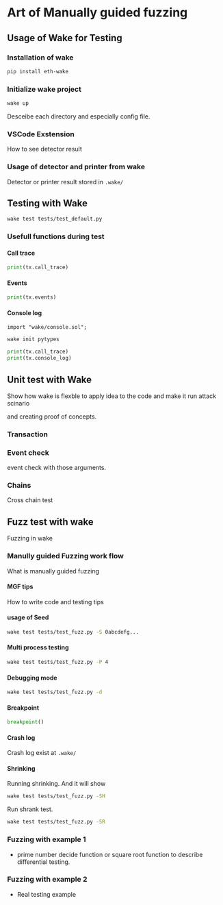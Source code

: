 # Art of Manually guided fuzzing

## Usage of Wake for Testing

### Installation of wake

```bash
pip install eth-wake
```

### Initialize wake project

```bash
wake up
```

Desceibe each directory and especially config file.

### VSCode Exstension

How to see detector result

### Usage of detector and printer from wake

Detector or printer result stored in `.wake/`

## Testing with Wake

```bash
wake test tests/test_default.py
```

### Usefull functions during test

#### Call trace

```python
print(tx.call_trace)
```

#### Events

```python
print(tx.events)
```

#### Console log

```sol
import "wake/console.sol";
```

```bash
wake init pytypes
```

```python
print(tx.call_trace)
print(tx.console_log)
```

## Unit test with Wake

Show how wake is flexble to apply idea to the code and make it run attack scinario

and creating proof of concepts.

### Transaction

### Event check

event check with those arguments.

### Chains

Cross chain test

## Fuzz test with wake

Fuzzing in wake

### Manully guided Fuzzing work flow

What is manually guided fuzzing

#### MGF tips

How to write code and testing tips

#### usage of Seed

```bash
wake test tests/test_fuzz.py -S 0abcdefg...
```

#### Multi process testing

```bash
wake test tests/test_fuzz.py -P 4
```

#### Debugging mode

```bash
wake test tests/test_fuzz.py -d
```

#### Breakpoint

```python
breakpoint()
```

#### Crash log

Crash log exist at `.wake/`

#### Shrinking

Running shrinking. And it will show

```bash
wake test tests/test_fuzz.py -SH
```

Run shrank test.

```bash
wake test tests/test_fuzz.py -SR
```

### Fuzzing with example 1

- prime number decide function or square root function to describe differential testing.

### Fuzzing with example 2

- Real testing example
